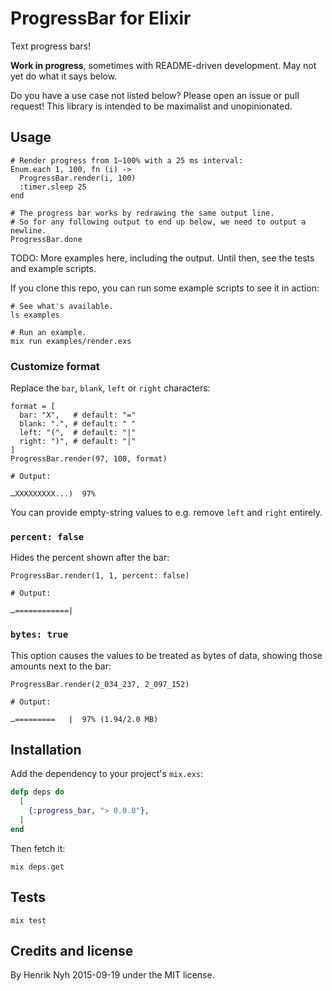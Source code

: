 # ProgressBar for Elixir

Text progress bars!

**Work in progress**, sometimes with README-driven development. May not yet do what it says below.

Do you have a use case not listed below? Please open an issue or pull request! This library is intended to be maximalist and unopinionated.


## Usage

    # Render progress from 1–100% with a 25 ms interval:
    Enum.each 1, 100, fn (i) ->
      ProgressBar.render(i, 100)
      :timer.sleep 25
    end

    # The progress bar works by redrawing the same output line.
    # So for any following output to end up below, we need to output a newline.
    ProgressBar.done

TODO: More examples here, including the output. Until then, see the tests and example scripts.

If you clone this repo, you can run some example scripts to see it in action:

    # See what's available.
    ls examples

    # Run an example.
    mix run examples/render.exs

### Customize format

Replace the `bar`, `blank`, `left` or `right` characters:

    format = [
      bar: "X",   # default: "="
      blank: ".", # default: " "
      left: "(",  # default: "|"
      right: ")", # default: "|"
    ]
    ProgressBar.render(97, 100, format)

    # Output:

    …XXXXXXXXX...)  97%

You can provide empty-string values to e.g. remove `left` and `right` entirely.

### `percent: false`

Hides the percent shown after the bar:

    ProgressBar.render(1, 1, percent: false)

    # Output:

    …============|

### `bytes: true`

This option causes the values to be treated as bytes of data, showing those amounts next to the bar:

    ProgressBar.render(2_034_237, 2_097_152)

    # Output:

    …=========   |  97% (1.94/2.0 MB)


## Installation

Add the dependency to your project's `mix.exs`:

``` elixir
defp deps do
  [
    {:progress_bar, "> 0.0.0"},
  ]
end
```

Then fetch it:

```
mix deps.get
```


## Tests

```
mix test
```


## Credits and license

By Henrik Nyh 2015-09-19 under the MIT license.
